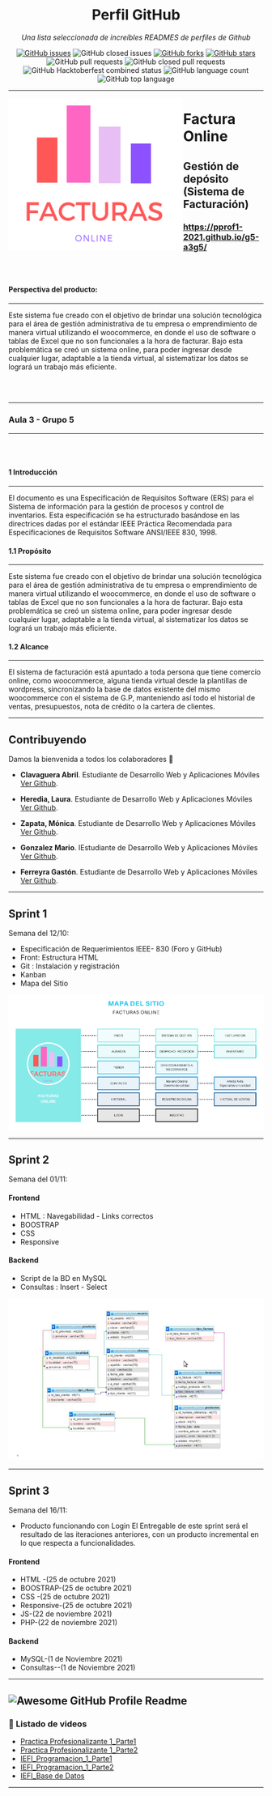 <h1 align="center">Perfil GitHub</h1>
<div align="center">


<i>Una lista seleccionada de increíbles READMES de perfiles de Github</i>

<a href="https://github.com/PPROF1-2021/g5-a3g5/issues"><img alt="GitHub issues" src="https://img.shields.io/github/issues/PPROF1-2021/g5-a3g5?style=for-the-badge"></a>
<img alt="GitHub closed issues" src="https://img.shields.io/github/issues-closed/PPROF1-2021/g5-a3g5?style=for-the-badge">
<a href="https://github.com/PPROF1-2021/g5-a3g5/network"><img alt="GitHub forks" src="https://img.shields.io/github/forks/PPROF1-2021/g5-a3g5?style=for-the-badge"></a>
<a href="https://github.com/PPROF1-2021/g5-a3g5/stargazers"><img alt="GitHub stars" src="https://img.shields.io/github/stars/PPROF1-2021/g5-a3g5?style=for-the-badge"></a>
<img alt="GitHub pull requests" src="https://img.shields.io/github/issues-pr/PPROF1-2021/g5-a3g5?style=for-the-badge">
<img alt="GitHub closed pull requests" src="https://img.shields.io/github/issues-pr-closed-raw/PPROF1-2021/g5-a3g5?style=for-the-badge">
<img alt="GitHub Hacktoberfest combined status" src="https://img.shields.io/github/hacktoberfest/2021/PPROF1-2021/g5-a3g5?style=for-the-badge">
<img alt="GitHub language count" src="https://img.shields.io/github/languages/count/PPROF1-2021/g5-a3g5?style=for-the-badge">
<img alt="GitHub top language" src="https://img.shields.io/github/languages/top/PPROF1-2021/g5-a3g5?style=for-the-badge">

</div>

---

<a href="url"><img src="https://github.com/PPROF1-2021/g5-a3g5/blob/master/img/logo.png" align="left" height="300"></a>


# Factura Online
## Gestión de depósito (Sistema de Facturación)
### https://pprof1-2021.github.io/g5-a3g5/
<br>
<br>

**Perspectiva del producto:**
####
---
Este sistema fue creado con el objetivo de brindar una solución tecnológica para el área de gestión
administrativa de tu empresa o emprendimiento de manera virtual utilizando el woocommerce, en donde el
uso de software o tablas de Excel que no son funcionales a la hora de facturar. Bajo esta problemática se creó
un sistema online, para poder ingresar desde cualquier lugar, adaptable a la tienda virtual, al sistematizar los
datos se logrará un trabajo más eficiente.

<br>
<br>


---

###         Aula 3 -  Grupo 5
---
<br>
<br>

#### 1     Introducción
---
El documento es una Especificación de Requisitos Software (ERS) para el Sistema de información para la gestión de procesos y control de inventarios. Esta especificación se ha estructurado basándose en las directrices dadas por el estándar IEEE Práctica Recomendada para Especificaciones de Requisitos Software ANSI/IEEE 830, 1998.
<br>

#### 1.1         Propósito
---
Este sistema fue creado con el objetivo de brindar una solución tecnológica para el
área de gestión administrativa de tu empresa o emprendimiento de manera
virtual utilizando el woocommerce, en donde el uso de software o tablas de Excel
que no son funcionales a la hora de facturar.
Bajo esta problemática se creó un sistema online, para poder ingresar desde
cualquier lugar, adaptable a la tienda virtual, al sistematizar los datos se logrará
un trabajo más eficiente.
<br>

#### 1.2         Alcance
--- 
El sistema de facturación está apuntado a toda persona que tiene comercio online, como woocommerce, alguna tienda virtual desde la plantillas de wordpress, sincronizando la base de datos existente del mismo woocommerce con el sistema de G.P, manteniendo así todo el historial de ventas, presupuestos, nota de crédito o la cartera de clientes.



--- 

## Contribuyendo

Damos la bienvenida a todos los colaboradores 💙

- **Clavaguera Abril**. Estudiante de Desarrollo Web y Aplicaciones Móviles [Ver Github](https://github.com/Abrilc90).
- **Heredia, Laura**. Estudiante de Desarrollo Web y Aplicaciones Móviles [Ver Github](https://github.com/Lauraheredia).

- **Zapata, Mónica**. Estudiante de Desarrollo Web y Aplicaciones Móviles [Ver Github](https://github.com/MonicaVZapata).

- **Gonzalez Mario**. IEstudiante de Desarrollo Web y Aplicaciones Móviles [Ver Github](https://github.com/mariogonzalezispc).

- **Ferreyra Gastón**. Estudiante de Desarrollo Web y Aplicaciones Móviles [Ver Github](https://github.com/gastonloco).
--- 

## Sprint 1

Semana del 12/10:

- Especificación de Requerimientos IEEE- 830 (Foro y GitHub)
- Front: Estructura HTML
- Git : Instalación y registración
- Kanban
- Mapa del Sitio




<p align="center">
  <a>
    <img alt="Edit on CodeSandbox" src="https://github.com/PPROF1-2021/g5-a3g5/blob/master/img/mapa.png">
  </a>
</p>

--- 

## Sprint 2

Semana del 01/11:
#### Frontend

- HTML : Navegabilidad - Links correctos 
- BOOSTRAP
- CSS 
- Responsive
#### Backend

- Script de la BD en MySQL
- Consultas : Insert - Select


<p align="center">
  <a>
    <img alt="Edit on CodeSandbox" src="https://github.com/PPROF1-2021/g5-a3g5/blob/master/img/bd.png">
  </a>
</p>

--- 

## Sprint 3

Semana del 16/11:

- Producto funcionando con Login 
El Entregable de este sprint será el resultado de las iteraciones anteriores, con un producto incremental en lo que respecta a funcionalidades. 


#### Frontend
- HTML -(25 de octubre 2021)
- BOOSTRAP-(25 de octubre 2021)
- CSS -(25 de octubre 2021)
- Responsive-(25 de octubre 2021)
- JS-(22 de noviembre 2021)
- PHP-(22 de noviembre 2021)

#### Backend
- MySQL-(1 de Noviembre 2021)
- Consultas--(1 de Noviembre 2021)
--- 
<img alt="Awesome GitHub Profile Readme" src="img/sprint3.gif"> </img> 
--- 

### 🎥 Listado de videos

<!-- YT:START -->
- [Practica Profesionalizante 1_Parte1][video1]
- [Practica Profesionalizante 1_Parte2][video2]
- [IEFI_Programacion_1_Parte1][video3]
- [IEFI_Programacion_1_Parte2][video4]
- [IEFI_Base de Datos][video5]

<!-- YT:END -->


---
[video1]: https://www.youtube.com/watch?v=oyQQRNPyZ0E
[video2]: https://www.youtube.com/watch?v=kpJN7WFziL4
[video3]: https://www.youtube.com/watch?v=ffQc45vwrT0&t=3s
[video4]: https://www.youtube.com/watch?v=OdESUNqbz74
[video5]: https://www.youtube.com/watch?v=YJ_Bg6fGyso&t=169s

